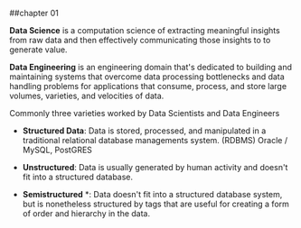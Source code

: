 ##chapter 01

**Data Science** is a computation science of extracting meaningful insights from raw data and then effectively communicating those insights to to generate value.

**Data Engineering** is an engineering domain that's dedicated to building and maintaining systems that overcome data processing bottlenecks and data handling problems for applications that consume, process, and store large volumes, varieties, and velocities of data.

Commonly three varieties worked by Data Scientists and Data Engineers

  * **Structured Data**: Data is stored, processed, and manipulated in a traditional relational database managements system. (RDBMS) Oracle / MySQL, PostGRES

  * **Unstructured**: Data is usually generated by human activity and doesn't fit into a structured database.

  * **Semistructured** *: Data doesn't fit into a structured database system, but is nonetheless structured by tags that are useful for creating a form of order and hierarchy in the data.
